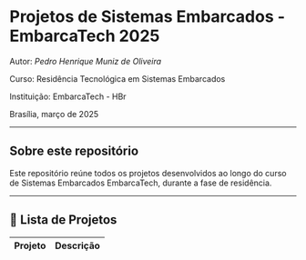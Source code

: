 # Projetos de Sistemas Embarcados - EmbarcaTech 2025

Autor: *Pedro Henrique Muniz de Oliveira*

Curso: Residência Tecnológica em Sistemas Embarcados

Instituição: EmbarcaTech - HBr

Brasília, março de 2025

---

## Sobre este repositório

Este repositório reúne todos os projetos desenvolvidos ao longo do curso de Sistemas Embarcados EmbarcaTech, durante a fase de residência.

---

## 📂 Lista de Projetos

| Projeto | Descrição |
|---------|-----------|
